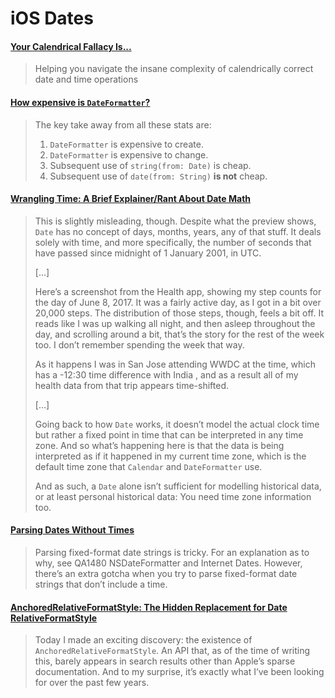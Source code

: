 # iOS Dates

#### [Your Calendrical Fallacy Is...](https://yourcalendricalfallacyis.com)

> Helping you navigate the insane complexity of calendrically correct date and time operations

#### [How expensive is `DateFormatter`?](https://sarunw.com/posts/how-expensive-is-dateformatter/)

> The key take away from all these stats are:
>
> 1. `DateFormatter` is expensive to create.
> 1. `DateFormatter` is expensive to change.
> 1. Subsequent use of `string(from: Date)` is cheap.
> 1. Subsequent use of `date(from: String)` **is not** cheap.

#### [Wrangling Time: A Brief Explainer/Rant About Date Math](https://harshil.net/blog/foundation-date)

> This is slightly misleading, though. Despite what the preview shows, `Date` has no concept of days, months, years, any of that stuff. It deals solely with time, and more specifically, the number of seconds that have passed since midnight of 1 January 2001, in UTC.
>
> [...]
>
> Here’s a screenshot from the Health app, showing my step counts for the day of June 8, 2017. It was a fairly active day, as I got in a bit over 20,000 steps. The distribution of those steps, though, feels a bit off. It reads like I was up walking all night, and then asleep throughout the day, and scrolling around a bit, that’s the story for the rest of the week too. I don’t remember spending the week that way.
>
> As it happens I was in San Jose attending WWDC at the time, which has a -12:30 time difference with India , and as a result all of my health data from that trip appears time-shifted.
>
> [...]
>
> Going back to how `Date` works, it doesn’t model the actual clock time but rather a fixed point in time that can be interpreted in any time zone. And so what’s happening here is that the data is being interpreted as if it happened in my current time zone, which is the default time zone that `Calendar` and `DateFormatter` use.
>
> And as such, a `Date` alone isn’t sufficient for modelling historical data, or at least personal historical data: You need time zone information too.

#### [Parsing Dates Without Times](https://mjtsai.com/blog/2021/05/18/parsing-dates-without-times/)

> Parsing fixed-format date strings is tricky. For an explanation as to why, see QA1480 NSDateFormatter and Internet Dates. However, there’s an extra gotcha when you try to parse fixed-format date strings that don’t include a time.

#### [AnchoredRelativeFormatStyle: The Hidden Replacement for Date RelativeFormatStyle](https://alejandromp.com/development/blog/anchored-relative-format-style-the-hidden-replacement-for-date-relative-format-style/)

> Today I made an exciting discovery: the existence of `AnchoredRelativeFormatStyle`. An API that, as of the time of writing this, barely appears in search results other than Apple’s sparse documentation. And to my surprise, it’s exactly what I’ve been looking for over the past few years.

